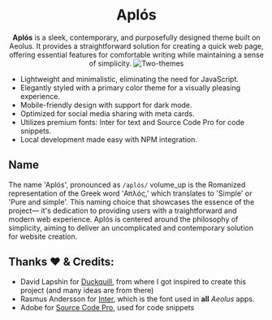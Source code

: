 <div align="center">
<h1>Aplós</h1>

  **Aplós** is a sleek, contemporary, and purposefully designed theme built on Aeolus. It provides a straightforward solution for creating a quick web page, offering essential features for comfortable writing while maintaining a sense of simplicity.
![Two-themes](https://github.com/GabsEdits/aplos/assets/110247388/4415f426-d704-4ba6-9f61-e6a2e2a46f3b)

</div>



- Lightweight and minimalistic, eliminating the need for JavaScript.
- Elegantly styled with a primary color theme for a visually pleasing experience.
- Mobile-friendly design with support for dark mode.
- Optimized for social media sharing with meta cards.
- Utilizes premium fonts: Inter for text and Source Code Pro for code snippets.
- Local development made easy with NPM integration.


## Name

The name 'Aplós', pronounced as `/aplós/` volume_up is the Romanized representation of the Greek word 'Απλός,' which translates to 'Simple' or 'Pure and simple'. This naming choice that showcases the essence of the project— it's dedication to providing users with a traightforward and modern web experience. Aplós is centered around the philosophy of simplicity, aiming to deliver an uncomplicated and contemporary solution for website creation.

## Thanks ❤ & Credits️:

- David Lapshin for [Duckquill](https://daudix.codeberg.page/duckquill), from where I got inspired to create this project (and many ideas are from there)
- Rasmus Andersson for [Inter](https://rsms.me/inter/), which is the font used in **all** _Aeolus_ apps.
- Adobe for [Source Code Pro](https://adobe-fonts.github.io/source-code-pro/), used for code snippets
